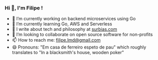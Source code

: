 ### Hi 👋, I'm Filipe !

- 🔭 I’m currently working on backend microservices using Go
- 🌱 I’m currently learning Go, AWS and Serverless
- 📝 I write about tech and philosophy at [surbias.com](https://www.surbias.com/)
- 👯 I’m looking to collaborate on open source software for non-profits
- 📫 How to reach me: filipe.lmd@gmail.com
- 😄 Pronouns: "Em casa de ferreiro espeto de pau" which roughly translates to "In a blacksmith's house, wooden poker"

